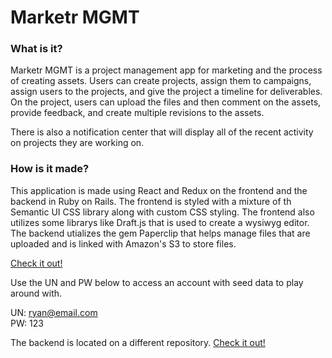 # Marketr MGMT #

### What is it? ###

Marketr MGMT is a project management app for marketing and the process of creating assets. Users can create projects, assign them to campaigns, assign users to the projects, and give the project a timeline for deliverables. On the project, users can upload the files and then comment on the assets, provide feedback, and create multiple revisions to the assets. 

There is also a notification center that will display all of the recent activity on projects they are working on. 

### How is it made? ###

This application is made using React and Redux on the frontend and the backend in Ruby on Rails. The frontend is styled with a mixture of th Semantic UI CSS library along with custom CSS styling. The frontend also utilizes some librarys like Draft.js that is used to create a wysiwyg editor. The backend utializes the gem Paperclip that helps manage files that are uploaded and is linked with Amazon's S3 to store files.

[Check it out!](https://marketr-mgmt-frontend.firebaseapp.com/)

Use the UN and PW below to access an account with seed data to play around with. <br />

UN: ryan@email.com <br />
PW: 123

The backend is located on a different repository. [Check it out!](https://github.com/rjmascolo/marketr_MGMT_backend)
